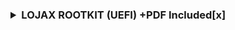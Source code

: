 ### <details><summary> LOJAX ROOTKIT (UEFI) +PDF Included[x] </summary>Look in the repo files.</details>
